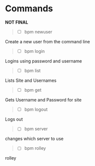 # Commands

**NOT FINAL**

> - [ ] bpm newuser

Create a new user from the command line

> - [ ] bpm login

Logins using password and username

> - [ ] bpm list

Lists Site and Usernames

> - [ ] bpm get

Gets Username and Password for site

> - [ ] bpm logout

Logs out

> - [ ] bpm server

changes which server to use

> - [ ] bpm rolley

rolley

